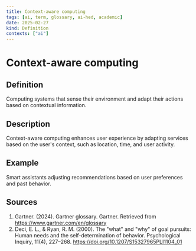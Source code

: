 ```yaml
---
title: Context-aware computing
tags: [ai, term, glossary, ai-hed, academic]
date: 2025-02-27
kind: Definition
contexts: ["ai"]
---
```


# Context-aware computing

## Definition
Computing systems that sense their environment and adapt their actions based on contextual information.

## Description
Context-aware computing enhances user experience by adapting services based on the user's context, such as location, time, and user activity.

## Example
Smart assistants adjusting recommendations based on user preferences and past behavior.

## Sources
1. Gartner. (2024). Gartner glossary. Gartner. Retrieved from https://www.gartner.com/en/glossary
2. Deci, E. L., & Ryan, R. M. (2000). The "what" and "why" of goal pursuits: Human needs and the self-determination of behavior. Psychological Inquiry, 11(4), 227–268. https://doi.org/10.1207/S15327965PLI1104_01 
